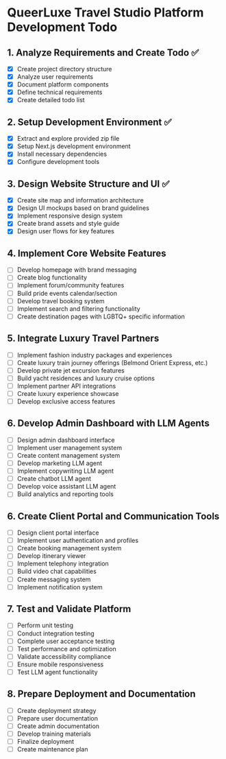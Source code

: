 # QueerLuxe Travel Studio Platform Development Todo

## 1. Analyze Requirements and Create Todo ✅
- [x] Create project directory structure
- [x] Analyze user requirements
- [x] Document platform components
- [x] Define technical requirements
- [x] Create detailed todo list

## 2. Setup Development Environment ✅
- [x] Extract and explore provided zip file
- [x] Setup Next.js development environment
- [x] Install necessary dependencies
- [x] Configure development tools

## 3. Design Website Structure and UI ✅
- [x] Create site map and information architecture
- [x] Design UI mockups based on brand guidelines
- [x] Implement responsive design system
- [x] Create brand assets and style guide
- [x] Design user flows for key features

## 4. Implement Core Website Features
- [ ] Develop homepage with brand messaging
- [ ] Create blog functionality
- [ ] Implement forum/community features
- [ ] Build pride events calendar/section
- [ ] Develop travel booking system
- [ ] Implement search and filtering functionality
- [ ] Create destination pages with LGBTQ+ specific information

## 5. Integrate Luxury Travel Partners
- [ ] Implement fashion industry packages and experiences
- [ ] Create luxury train journey offerings (Belmond Orient Express, etc.)
- [ ] Develop private jet excursion features
- [ ] Build yacht residences and luxury cruise options
- [ ] Implement partner API integrations
- [ ] Create luxury experience showcase
- [ ] Develop exclusive access features

## 6. Develop Admin Dashboard with LLM Agents
- [ ] Design admin dashboard interface
- [ ] Implement user management system
- [ ] Create content management system
- [ ] Develop marketing LLM agent
- [ ] Implement copywriting LLM agent
- [ ] Create chatbot LLM agent
- [ ] Develop voice assistant LLM agent
- [ ] Build analytics and reporting tools

## 6. Create Client Portal and Communication Tools
- [ ] Design client portal interface
- [ ] Implement user authentication and profiles
- [ ] Create booking management system
- [ ] Develop itinerary viewer
- [ ] Implement telephony integration
- [ ] Build video chat capabilities
- [ ] Create messaging system
- [ ] Implement notification system

## 7. Test and Validate Platform
- [ ] Perform unit testing
- [ ] Conduct integration testing
- [ ] Complete user acceptance testing
- [ ] Test performance and optimization
- [ ] Validate accessibility compliance
- [ ] Ensure mobile responsiveness
- [ ] Test LLM agent functionality

## 8. Prepare Deployment and Documentation
- [ ] Create deployment strategy
- [ ] Prepare user documentation
- [ ] Create admin documentation
- [ ] Develop training materials
- [ ] Finalize deployment
- [ ] Create maintenance plan
